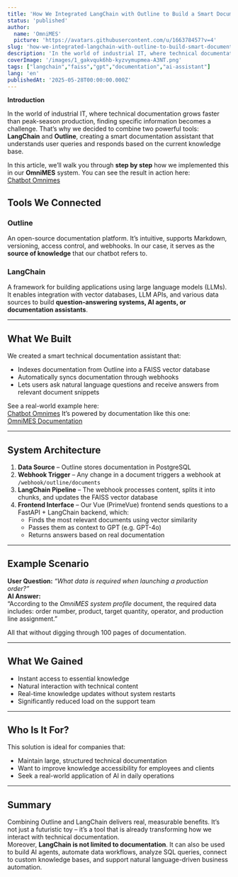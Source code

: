 ```yaml
---
title: 'How We Integrated LangChain with Outline to Build a Smart Documentation Assistant in OmniMES – a Modern Chatbot'
status: 'published'
author:
  name: 'OmniMES'
  picture: 'https://avatars.githubusercontent.com/u/166378457?v=4'
slug: 'how-we-integrated-langchain-with-outline-to-build-smart-documentation-assistant-in-omnimes'
description: 'In the world of industrial IT, where technical documentation grows faster than peak-season production, finding specific information becomes a challenge. That’s why we decided to combine two powerful tools: LangChain and Outline, creating a smart documentation assistant that understands user queries and responds based on the current knowledge base.'
coverImage: '/images/1_gakvquk6hb-kyzvymupmea-A3NT.png'
tags: ["langchain","faiss","gpt","documentation","ai-assistant"]
lang: 'en'
publishedAt: '2025-05-28T00:00:00.000Z'
---
```


**Introduction**

In the world of industrial IT, where technical documentation grows faster than peak-season production, finding specific information becomes a challenge. That’s why we decided to combine two powerful tools: **LangChain** and **Outline**, creating a smart documentation assistant that understands user queries and responds based on the current knowledge base.

In this article, we’ll walk you through **step by step** how we implemented this in our **OmniMES** system. You can see the result in action here:\
[Chatbot Omnimes](https://cloud.omnimes.com/askme>)

## Tools We Connected

### **Outline**

An open-source documentation platform. It’s intuitive, supports Markdown, versioning, access control, and webhooks. In our case, it serves as the **source of knowledge** that our chatbot refers to.

### **LangChain**

A framework for building applications using large language models (LLMs). It enables integration with vector databases, LLM APIs, and various data sources to build **question-answering systems, AI agents, or documentation assistants**.

---

## What We Built

We created a smart technical documentation assistant that:

- Indexes documentation from Outline into a FAISS vector database
- Automatically syncs documentation through webhooks
- Lets users ask natural language questions and receive answers from relevant document snippets

See a real-world example here:\
[Chatbot Omnimes](https://cloud.omnimes.com/askme>)
It’s powered by documentation like this one:\
[OmniMES Documentation](https://docs.omnimes.com/s/cb8b19e0-ec6d-4e1a-8690-b0ddd67ad1cd/doc/introduction-98dAKUj3hP)

---

## System Architecture

1. **Data Source** – Outline stores documentation in PostgreSQL
2. **Webhook Trigger** – Any change in a document triggers a webhook at `/webhook/outline/documents`
3. **LangChain Pipeline** – The webhook processes content, splits it into chunks, and updates the FAISS vector database
4. **Frontend Interface** – Our Vue (PrimeVue) frontend sends questions to a FastAPI + LangChain backend, which:
   - Finds the most relevant documents using vector similarity
   - Passes them as context to GPT (e.g. GPT-4o)
   - Returns answers based on real documentation

---

## Example Scenario

**User Question:** *“What data is required when launching a production order?”*\
**AI Answer:**\
“According to the *OmniMES system profile* document, the required data includes: order number, product, target quantity, operator, and production line assignment.”

All that without digging through 100 pages of documentation.

---

## What We Gained

- Instant access to essential knowledge
- Natural interaction with technical content
- Real-time knowledge updates without system restarts
- Significantly reduced load on the support team

---

## Who Is It For?

This solution is ideal for companies that:

- Maintain large, structured technical documentation
- Want to improve knowledge accessibility for employees and clients
- Seek a real-world application of AI in daily operations

---

## Summary

Combining Outline and LangChain delivers real, measurable benefits. It’s not just a futuristic toy – it’s a tool that is already transforming how we interact with technical documentation.\
Moreover, **LangChain is not limited to documentation**. It can also be used to build AI agents, automate data workflows, analyze SQL queries, connect to custom knowledge bases, and support natural language-driven business automation.
